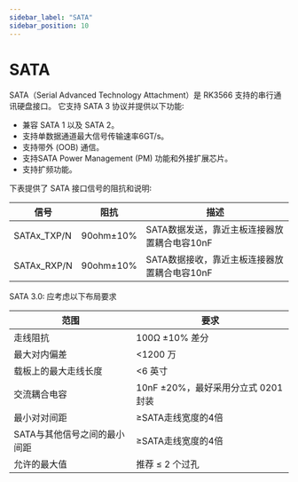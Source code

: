```yaml
---
sidebar_label: "SATA"
sidebar_position: 10
---
```


# SATA

SATA（Serial Advanced Technology Attachment）是 RK3566 支持的串行通讯硬盘接口。 它支持 SATA 3 协议并提供以下功能꞉

- 兼容 SATA 1 以及 SATA 2。
- 支持单数据通道最大信号传输速率6GT/s。
- 支持带外 (OOB) 通信。
- 支持SATA Power Management (PM) 功能和外接扩展芯片。
- 支持扩频功能。

下表提供了 SATA 接口信号的阻抗和说明꞉

| 信号        | 阻抗      | 描述                                         |
| ----------- | --------- | -------------------------------------------- |
| SATAx_TXP/N | 90ohm±10% | SATA数据发送，靠近主板连接器放置耦合电容10nF |
| SATAx_RXP/N | 90ohm±10% | SATA数据接收，靠近主板连接器放置耦合电容10nF |

SATA 3.0꞉ 应考虑以下布局要求

| 范围                         | 要求                                |
| ---------------------------- | ----------------------------------- |
| 走线阻抗                     | 100Ω ±10% 差分                      |
| 最大对内偏差                 | <1200 万                            |
| 载板上的最大走线长度         | <6 英寸                             |
| 交流耦合电容                 | 10nF ±20%，最好采用分立式 0201 封装 |
| 最小对对间距                 | ≥SATA走线宽度的4倍                  |
| SATA与其他信号之间的最小间距 | ≥SATA走线宽度的4倍                  |
| 允许的最大值                 | 推荐 ≤ 2 个过孔                     |
